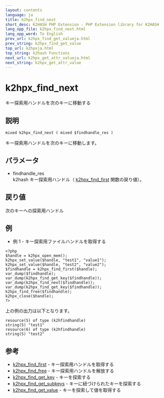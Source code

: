 ```yaml
---
layout: contents
language: ja
title: k2hpx_find_next
short_desc: K2HASH PHP Extension - PHP Extension library for K2HASH
lang_opp_file: k2hpx_find_next.html
lang_opp_word: To English
prev_url: k2hpx_find_get_valueja.html
prev_string: k2hpx_find_get_value
top_url: k2hpxja.html
top_string: k2hash Functions
next_url: k2hpx_get_attr_valueja.html
next_string: k2hpx_get_attr_value
---
```


# k2hpx_find_next
キー探索用ハンドルを次のキーに移動する

## 説明

```
mixed k2hpx_find_next ( mixed $findhandle_res )
```

キー探索用ハンドルを次のキーに移動します。

## パラメータ
- findhandle_res  
k2hash キー探索用ハンドル（ [k2hpx_find_first](k2hpx_find_firstja.html) 関数の戻り値）。

## 戻り値
次のキーへの探索用ハンドル 

## 例
- 例 1 - キー探索用ファイルハンドルを取得する

```
<?php
$handle = k2hpx_open_mem();
k2hpx_set_value($handle, "test1", "value1");
k2hpx_set_value($handle, "test2", "value2");
$findhandle = k2hpx_find_first($handle);
var_dump($findhandle);
var_dump(k2hpx_find_get_key($findhandle));
var_dump(k2hpx_find_next($findhandle));
var_dump(k2hpx_find_get_key($findhandle));
k2hpx_find_free($findhandle);
k2hpx_close($handle);
?>
```

上の例の出力は以下となります。

```
resource(5) of type (k2hfindhandle)
string(5) "test1"
resource(6) of type (k2hfindhandle)
string(5) "test2"
```


## 参考
- [k2hpx_find_first](k2hpx_find_firstja.html) - キー探索用ハンドルを取得する
- [k2hpx_find_free](k2hpx_find_freeja.html) - キー探索用ハンドルを解放する
- [k2hpx_find_get_key](k2hpx_find_get_keyja.html) - キーを探索する
- [k2hpx_find_get_subkeys](k2hpx_find_get_subkeysja.html) - キーに紐づけられたキーを探索する
- [k2hpx_find_get_value](k2hpx_find_get_valueja.html) - キーを探索して値を取得する
